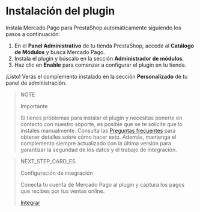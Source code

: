 # Instalación del plugin
 
Instala Mercado Pago para PrestaShop automáticamente siguiendo los pasos a continuación:
 
1. En el **Panel Administrativo** de tu tienda PrestaShop, accede al **Catálogo de Módulos** y busca Mercado Pago.
2. Instala el plugin y búscalo en la sección **Administrador de módulos**.
3. Haz clic en **Enable** para comenzar a configurar el plugin en tu tienda.
 
¡Listo! Verás el complemento instalado en la sección **Personalizado** de tu panel de administración.
 
> NOTE
>
> Importante
>
> Si tienes problemas para instalar el plugin y necesitas ponerte en contacto con nuestro soporte, es posible que se te solicite que lo instales manualmente. Consulta las [Preguntas frecuentes](https://www.mercadopago[FAKER][URL][DOMAIN]/developers/es/guides/plugins/prestashop/faq) para obtener detalles sobre cómo hacer esto. Además, mantenga el complemento siempre actualizado con la última versión para garantizar la seguridad de los datos y el trabajo de integración.
  
> NEXT_STEP_CARD_ES
>
> Configuración de integración
>
> Conecta tu cuenta de Mercado Pago al plugin y captura los pagos que recibes por tus ventas online.
>
> [Integrar](https://www.mercadopago[FAKER][URL][DOMAIN]/developers/es/guides/plugins/prestashop/integration)